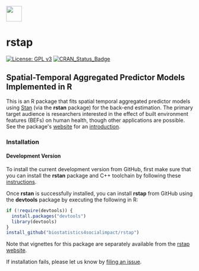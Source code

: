 [<img src = "https://avatars1.githubusercontent.com/u/28572271?s=400&u=4cfc3435602d8ad1cc847faa0000caa418713ce4&v=4" height = "42" width = "42"/>](https://biostatistics4socialimpact.github.io)
# rstap
<!---
[![Build Status](https://travis-ci.org/Biostatistics4SocialImpact/rstap.svg?branch=master)](https://travis-ci.org/Biostatistics4SocialImpact/rstap)
-->
[![License: GPL v3](https://img.shields.io/badge/License-GPL%20v3-blue.svg)](https://www.gnu.org/licenses/gpl-3.0)
[![CRAN\_Status\_Badge](http://www.r-pkg.org/badges/version/rstap?color=green)](http://cran.r-project.org/package=rstap)

## Spatial-Temporal Aggregated Predictor Models Implemented in R

This is an R package that fits spatial temporal aggregated predictor models   
using [Stan](http://mc-stan.org) (via the **rstan** package) for the back-end
estimation. The primary target audience is researchers interested in the effect of built environment features (BEFs) on human health, though other
applications are possible. See the package's [website](https://biostatistics4socialimpact.github.io/rstap) for an [introduction](https://biostatistics4socialimpact.github.io/rstap/articles/Introduction.html).


### Installation

#### Development Version

To install the current development version from GitHub, first make sure that you can install the **rstan**
package and C++ toolchain by following these
[instructions](https://github.com/stan-dev/rstan/wiki/RStan-Getting-Started).

Once **rstan** is successfully installed, you can install **rstap** from
GitHub using the **devtools** package by executing the following in R:

```r
if (!require(devtools)) {
  install.packages("devtools")
  library(devtools)
}
install_github("biostatistics4socialimpact/rstap")
```

Note that vignettes for this package are separately available from the 
[rstap website](https://biostatistics4socialimpact.github.io/rstap). 

If installation fails, please let us know by [filing an issue](https://github.com/biostatistics4socialimpact/rstap/issues).

